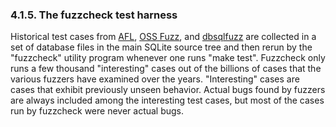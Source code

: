 ### 4\.1\.5\. The fuzzcheck test harness


Historical test cases from [AFL](testing.html#aflfuzz), [OSS Fuzz](testing.html#ossfuzz), and [dbsqlfuzz](testing.html#dbsqlfuzz) are
collected in a set of database files in the main SQLite source tree
and then rerun by the "fuzzcheck" utility program whenever one runs
"make test". Fuzzcheck only runs a few thousand "interesting" cases
out of the billions of cases that the various fuzzers have
examined over the years. "Interesting" cases are cases that exhibit
previously unseen behavior. Actual bugs found by fuzzers are always
included among the interesting test cases, but most of the cases run
by fuzzcheck were never actual bugs.




